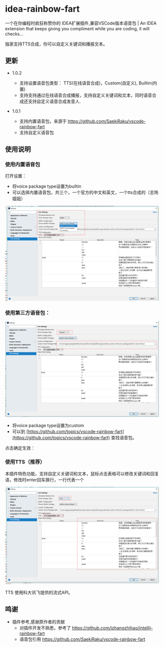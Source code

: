 # idea-rainbow-fart
一个在你编程时疯狂称赞你的 IDEA扩展插件,兼容VSCode版本语音包 | An IDEA extension that keeps giving you compliment while you are coding, it will checks…

独家支持TTS合成，你可以自定义关键词和播报文本。

## 更新

 - 1.0.2 
    - 支持设置语音包类型： TTS(在线语音合成)，Custom(自定义), Builtin(内置)
    - 支持支持通过在线语音合成播报，支持自定义关键词和文本，同时语音合成还支持自定义语音合成发音人.

 - 1.0.1 
    - 支持内置语音包，来源于 https://github.com/SaekiRaku/vscode-rainbow-fart
    - 支持自定义语音包
    
## 使用说明


### 使用内置语音包

打开设置：

- 将voice package type设置为builtin
- 可以选择内置语音包，共三个，一个官方的中文和英文，一个tts合成的（志玲姐姐）

![彩虹屁设置](./docs/builtin.png)


### 使用第三方语音包：

![彩虹屁设置](./docs/custom.png)

- 将voice package type设置为custom
- 可以到 [https://github.com/topics/vscode-rainbow-fart](https://github.com/topics/vscode-rainbow-fart) 查找语音包。

点击确定生效：

### 使用TTS（推荐）

本插件特色功能，支持自定义关键词和文本，鼠标点击表格可以修改关键词和回复语，修改时enter回车换行，一行代表一个

![彩虹屁设置](./docs/tts.png)

TTS 使用科大讯飞提供的流式API。


## 鸣谢

- 插件参考,感谢原作者的贡献
    - 对插件开发不熟悉，参考了 https://github.com/izhangzhihao/intellij-rainbow-fart
    - 语音包引用 https://github.com/SaekiRaku/vscode-rainbow-fart